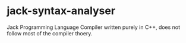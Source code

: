 # jack-syntax-analyser
Jack Programming Language Compiler written purely in C++, does not follow most of the compiler thoery.
